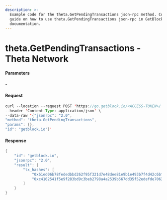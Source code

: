 ```yaml
---
description: >-
  Example code for the theta.GetPendingTransactions json-rpc method. Сomplete
  guide on how to use theta.GetPendingTransactions json-rpc in GetBlock.io Web3
  documentation.
---
```


# theta.GetPendingTransactions - Theta Network

#### Parameters

\-

#### Request

```java
curl --location --request POST 'https://go.getblock.io/<ACCESS-TOKEN>/' \
--header 'Content-Type: application/json' \
--data-raw '{"jsonrpc": "2.0",
"method": "theta.GetPendingTransactions",
"params": {},
"id": "getblock.io"}'
```

#### Response

```java
{
    "id": "getblock.io",
    "jsonrpc": "2.0",
    "result": {
        "tx_hashes": [
            "0x61ed06b78fededbbd262f95f321d7e48dee81e9b1e493b7f4d42c6bf7afd4b27",
            "0xc4162541f5e9f283bd9c3beb2798a4a2539b567dd35f52edefde7063f985ab17"
        ]
    }
}
```
